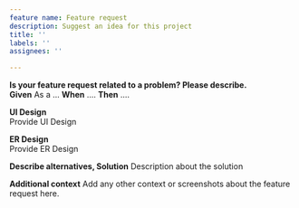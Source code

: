 ```yaml
---
feature name: Feature request
description: Suggest an idea for this project
title: ''
labels: ''
assignees: ''

---
```


**Is your feature request related to a problem? Please describe.**
<br>
**Given** As a ...
**When** ....
**Then** ....

**UI Design**
<br>Provide UI Design

**ER Design**
<br> Provide ER Design


**Describe alternatives, Solution**
Description about the solution

**Additional context**
Add any other context or screenshots about the feature request here.



